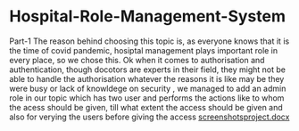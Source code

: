 # Hospital-Role-Management-System
Part-1
The reason behind choosing this topic is, as everyone knows that it is the time of covid pandemic, hosiptal management plays important role in every place, so we chose this.
Ok when it comes to authorisation and authentication, though docotors are experts in their field, they might not be able to handle the authorisation 
whatever the reasons it is like may be they were busy or lack of knowldege on security , we managed to add an admin role in our topic which has two user and performs the actions 
like to whom the acess should be given, till what extent the access should be given and also for verying the users before giving the access
[screenshotsproject.docx](https://github.com/Simranpreet9300/Hospital-Role-Management-System/files/4979574/screenshotsproject.docx)
